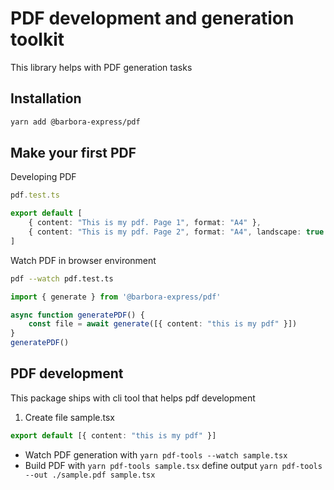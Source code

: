 
# PDF development and generation toolkit

This library helps with PDF generation tasks

## Installation

```bash
yarn add @barbora-express/pdf
```

## Make your first PDF

Developing PDF

```typescript
pdf.test.ts

export default [
    { content: "This is my pdf. Page 1", format: "A4" },
    { content: "This is my pdf. Page 2", format: "A4", landscape: true }
]
```

Watch PDF in browser environment

```bash
pdf --watch pdf.test.ts
```

```typescript
import { generate } from '@barbora-express/pdf'

async function generatePDF() {
    const file = await generate([{ content: "this is my pdf" }])
}
generatePDF()

```


## PDF development

This package ships with cli tool that helps pdf development


1. Create file sample.tsx

```ts
export default [{ content: "this is my pdf" }]
```

* Watch PDF generation with `yarn pdf-tools --watch sample.tsx`
* Build PDF with `yarn pdf-tools sample.tsx` define output `yarn pdf-tools --out ./sample.pdf sample.tsx`